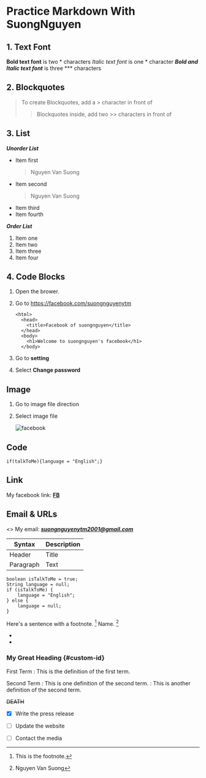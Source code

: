 # Practice Markdown With SuongNguyen

## 1. Text Font

**Bold text font** is two * characters
*Italic text font* is one * character
***Bold and Italic text font*** is three *** characters

## 2. Blockquotes

> To create Blockquotes, add a > character in front of
>
>> Blockquotes inside, add two >> characters in front of 

## 3. List
***Unorder List***

* Item first
    > Nguyen Van Suong
* Item second
    > Nguyen Van Suong
* Item third
* Item fourth

***Order List***
1. Item one
2. Item two
3. Item three
4. Item four

## 4. Code Blocks
1.  Open the brower.
2.  Go to https://facebook.com/suongnguyenytm

        <html>
          <head>
            <title>Facebook of suongnguyen</title>
          </head>
          <body>
            <h1>Welcome to suongnguyen's facebook</h1>
          </body>

3.  Go to **setting**
4.  Select **Change password**

## Image
1.  Go to image file direction
2.  Select image file

    ![facebook](fb.png)
    
## Code
`if(talkToMe){language = "English";}`

## Link
My facebook link: **[FB](https://facebook.com/nguyenvansuong01 "Link facebook")**

## Email & URLs
<>
My email: ***<suongnguyenytm2001@gmail.com>***

| Syntax | Description |
| --- | --- |
| Header | Title |
| Paragraph | Text |

```
boolean isTalkToMe = true;
String language = null;
if (isTalkToMe) {
    language = "English";
} else {
    language = null;
}
```

Here's a sentence with a footnote. [^1]
Name. [^2]
- [^1]: This is the footnote.
- [^2]: Nguyen Van Suong

### My Great Heading {#custom-id}
First Term
: This is the definition of the first term.

Second Term
: This is one definition of the second term.
: This is another definition of the second term.

~~DEATH~~
- [x] Write the press release
- [ ] Update the website
- [ ] Contact the media


